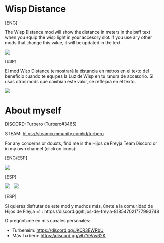 # Wisp Distance

[ENG]

The Wisp Distance mod will show the distance in meters in the buff text when you equip the wisp light in your accesory slot. If you use any other mods that change this value, it will be updated in the text.

![](https://i.imgur.com/A4rTZmT.png)

[ESP]

El mod Wisp Distance te mostrará la distancia en metros en el texto del beneficio cuando te equipes la Luz de Wisp en tu ranura de accesorio. Si usas otros mods que cambian este valor, se reflejará en el texto.

![](https://i.imgur.com/cxfHO9b.png)

# About myself

DISCORD: Turbero (Turbero#3465)

STEAM: https://steamcommunity.com/id/turbero

For any concerns or doubts, find me in the Hijos de Freyja Team Discord or in my own channel (click on icons):

[ENG/ESP]

<a href="https://discord.gg/hijos-de-freyja-818547021777993748"><img src="https://i.imgur.com/nWZ5kGc.png"></a>

[ESP]

<a href="https://discord.gg/JKQR3EWRbU"><img src="https://i.imgur.com/WvOS4CK.png"></a>&nbsp;&nbsp;
<a href="https://discord.gg/y67YeVw62K"><img src="https://i.imgur.com/A9b3EGB.png"></a>

[ESP]

Si quieres disfrutar de este mod y muchos más, únete a la comunidad de Hijos de Freyja =) : https://discord.gg/hijos-de-freyja-818547021777993748

O pregúntame en mis canales personales:

* Turbeheim: https://discord.gg/JKQR3EWRbU
* Más Turbero: https://discord.gg/y67YeVw62K
